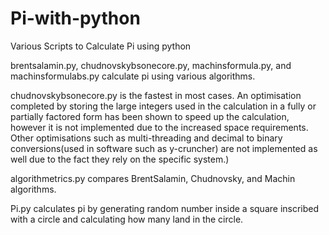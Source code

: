 # Pi-with-python

Various Scripts to Calculate Pi using python

brentsalamin.py, chudnovskybsonecore.py, machinsformula.py, and machinsformulabs.py calculate pi using various algorithms.

chudnovskybsonecore.py is the fastest in most cases. 
An optimisation completed by storing the large integers used in the calculation in a fully or partially factored form has been shown to speed up the calculation, however it is not implemented due to the increased space requirements. 
Other optimisations such as multi-threading and decimal to binary conversions(used in software such as y-cruncher) are not implemented as well due to the fact they rely on the specific system.)

algorithmetrics.py compares BrentSalamin, Chudnovsky, and Machin algorithms.

Pi.py calculates pi by generating random number inside a square inscribed with a circle and calculating how many land in the circle. 
